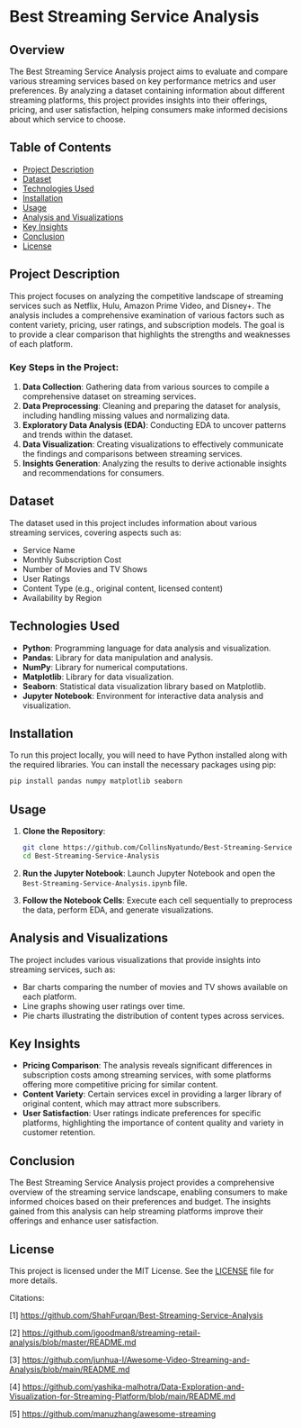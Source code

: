 # Best Streaming Service Analysis

## Overview

The Best Streaming Service Analysis project aims to evaluate and compare various streaming services based on key performance metrics and user preferences. By analyzing a dataset containing information about different streaming platforms, this project provides insights into their offerings, pricing, and user satisfaction, helping consumers make informed decisions about which service to choose.

## Table of Contents

- [Project Description](#project-description)
- [Dataset](#dataset)
- [Technologies Used](#technologies-used)
- [Installation](#installation)
- [Usage](#usage)
- [Analysis and Visualizations](#analysis-and-visualizations)
- [Key Insights](#key-insights)
- [Conclusion](#conclusion)
- [License](#license)

## Project Description

This project focuses on analyzing the competitive landscape of streaming services such as Netflix, Hulu, Amazon Prime Video, and Disney+. The analysis includes a comprehensive examination of various factors such as content variety, pricing, user ratings, and subscription models. The goal is to provide a clear comparison that highlights the strengths and weaknesses of each platform.

### Key Steps in the Project:

1. **Data Collection**: Gathering data from various sources to compile a comprehensive dataset on streaming services.
2. **Data Preprocessing**: Cleaning and preparing the dataset for analysis, including handling missing values and normalizing data.
3. **Exploratory Data Analysis (EDA)**: Conducting EDA to uncover patterns and trends within the dataset.
4. **Data Visualization**: Creating visualizations to effectively communicate the findings and comparisons between streaming services.
5. **Insights Generation**: Analyzing the results to derive actionable insights and recommendations for consumers.

## Dataset

The dataset used in this project includes information about various streaming services, covering aspects such as:

- Service Name
- Monthly Subscription Cost
- Number of Movies and TV Shows
- User Ratings
- Content Type (e.g., original content, licensed content)
- Availability by Region

## Technologies Used

- **Python**: Programming language for data analysis and visualization.
- **Pandas**: Library for data manipulation and analysis.
- **NumPy**: Library for numerical computations.
- **Matplotlib**: Library for data visualization.
- **Seaborn**: Statistical data visualization library based on Matplotlib.
- **Jupyter Notebook**: Environment for interactive data analysis and visualization.

## Installation

To run this project locally, you will need to have Python installed along with the required libraries. You can install the necessary packages using pip:

```bash
pip install pandas numpy matplotlib seaborn
```

## Usage

1. **Clone the Repository**:
   ```bash
   git clone https://github.com/CollinsNyatundo/Best-Streaming-Service-Analysis.git
   cd Best-Streaming-Service-Analysis
   ```

2. **Run the Jupyter Notebook**:
   Launch Jupyter Notebook and open the `Best-Streaming-Service-Analysis.ipynb` file.

3. **Follow the Notebook Cells**:
   Execute each cell sequentially to preprocess the data, perform EDA, and generate visualizations.

## Analysis and Visualizations

The project includes various visualizations that provide insights into streaming services, such as:

- Bar charts comparing the number of movies and TV shows available on each platform.
- Line graphs showing user ratings over time.
- Pie charts illustrating the distribution of content types across services.

## Key Insights

- **Pricing Comparison**: The analysis reveals significant differences in subscription costs among streaming services, with some platforms offering more competitive pricing for similar content.
- **Content Variety**: Certain services excel in providing a larger library of original content, which may attract more subscribers.
- **User Satisfaction**: User ratings indicate preferences for specific platforms, highlighting the importance of content quality and variety in customer retention.

## Conclusion

The Best Streaming Service Analysis project provides a comprehensive overview of the streaming service landscape, enabling consumers to make informed choices based on their preferences and budget. The insights gained from this analysis can help streaming platforms improve their offerings and enhance user satisfaction.

## License

This project is licensed under the MIT License. See the [LICENSE](LICENSE) file for more details.

Citations:

[1] https://github.com/ShahFurqan/Best-Streaming-Service-Analysis

[2] https://github.com/jgoodman8/streaming-retail-analysis/blob/master/README.md

[3] https://github.com/junhua-l/Awesome-Video-Streaming-and-Analysis/blob/main/README.md

[4] https://github.com/yashika-malhotra/Data-Exploration-and-Visualization-for-Streaming-Platform/blob/main/README.md

[5] https://github.com/manuzhang/awesome-streaming
